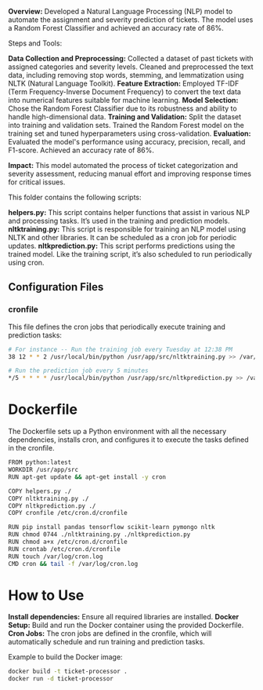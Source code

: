 **Overview:** Developed a Natural Language Processing (NLP) model to automate the assignment and severity prediction of tickets. The model uses a Random Forest Classifier and achieved an accuracy rate of 86%.

Steps and Tools:

**Data Collection and Preprocessing:** Collected a dataset of past tickets with assigned categories and severity levels. Cleaned and preprocessed the text data, including removing stop words, stemming, and lemmatization using NLTK (Natural Language Toolkit).
**Feature Extraction:** Employed TF-IDF (Term Frequency-Inverse Document Frequency) to convert the text data into numerical features suitable for machine learning.
**Model Selection:** Chose the Random Forest Classifier due to its robustness and ability to handle high-dimensional data. 
**Training and Validation:** Split the dataset into training and validation sets. Trained the Random Forest model on the training set and tuned hyperparameters using cross-validation.
**Evaluation:** Evaluated the model's performance using accuracy, precision, recall, and F1-score. Achieved an accuracy rate of 86%.

**Impact:** This model automated the process of ticket categorization and severity assessment, reducing manual effort and improving response times for critical issues.


This folder contains the following scripts:

**helpers.py:** This script contains helper functions that assist in various NLP and processing tasks. It’s used in the training and prediction models.  **nltktraining.py:** This script is responsible for training an NLP model using NLTK and other libraries. It can be scheduled as a cron job for periodic updates.  **nltkprediction.py:** This script performs predictions using the trained model. Like the training script, it’s also scheduled to run periodically using cron.

## Configuration Files

### cronfile
This file defines the cron jobs that periodically execute training and prediction tasks:

```bash
# For instance -- Run the training job every Tuesday at 12:38 PM
38 12 * * 2 /usr/local/bin/python /usr/app/src/nltktraining.py >> /var/log/cron.log 2>&1

# Run the prediction job every 5 minutes
*/5 * * * * /usr/local/bin/python /usr/app/src/nltkprediction.py >> /var/log/cron.log 2>&1
```


# Dockerfile
The Dockerfile sets up a Python environment with all the necessary dependencies, installs cron, and configures it to execute the tasks defined in the cronfile.
```bash
FROM python:latest
WORKDIR /usr/app/src
RUN apt-get update && apt-get install -y cron

COPY helpers.py ./
COPY nltktraining.py ./
COPY nltkprediction.py ./
COPY cronfile /etc/cron.d/cronfile

RUN pip install pandas tensorflow scikit-learn pymongo nltk
RUN chmod 0744 ./nltktraining.py ./nltkprediction.py
RUN chmod a+x /etc/cron.d/cronfile
RUN crontab /etc/cron.d/cronfile
RUN touch /var/log/cron.log
CMD cron && tail -f /var/log/cron.log
```
# How to Use
**Install dependencies:** Ensure all required libraries are installed.
**Docker Setup:** Build and run the Docker container using the provided Dockerfile.
**Cron Jobs:** The cron jobs are defined in the cronfile, which will automatically schedule and run training and prediction tasks.

Example to build the Docker image: 
```bash
docker build -t ticket-processor .
docker run -d ticket-processor
```
